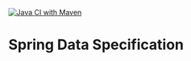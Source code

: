 [![Java CI with Maven](https://github.com/skjalal/spring-data-specification/actions/workflows/maven.yml/badge.svg?branch=main&kill_cache=1)](https://github.com/skjalal/spring-data-specification/actions/workflows/maven.yml)
# Spring Data Specification